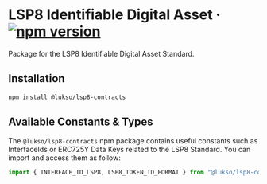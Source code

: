 # LSP8 Identifiable Digital Asset &middot; [![npm version](https://img.shields.io/npm/v/@lukso/lsp8-contracts.svg?style=flat)](https://www.npmjs.com/package/@lukso/lsp8-contracts)

Package for the LSP8 Identifiable Digital Asset Standard.

## Installation

```bash
npm install @lukso/lsp8-contracts
```

## Available Constants & Types

The `@lukso/lsp8-contracts` npm package contains useful constants such as InterfaceIds or ERC725Y Data Keys related to the LSP8 Standard. You can import and access them as follow:

```js
import { INTERFACE_ID_LSP8, LSP8_TOKEN_ID_FORMAT } from "@lukso/lsp8-contracts";
```
